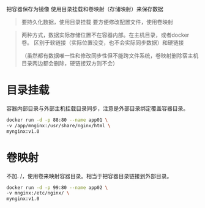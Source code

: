 把容器保存为镜像
使用目录挂载和卷映射（存储映射）来保存数据

>要持久化数据，使用目录挂载
>要方便修改配置文件，使用卷映射

> 两种方式，数据实际存储位置不在容器内部。在主机目录，或者docker卷。
> 区别于软链接（实际位置没变，也不会实际同步数据）和硬链接
> 
> （虽然都有数据唯一性和修改同步性但不能跨文件系统，卷映射删除宿主机目录两边都会删除，硬链接双方则不会）

# 目录挂载
容器内部目录与外部主机挂载目录同步，注意是外部目录绑定覆盖容器目录。
```bash
docker run -d -p 88:80 --name app01 \ 
-v /app/mnginx:/usr/share/nginx/html \
mynginx:v1.0 
```

# 卷映射

不加. /，使用卷来映射容器目录。相当于把容器目录链接到外部目录。

```bash
docker run -d -p 99:80 --name app02 \ 
-v mnginx:/etc/nginx/ \
mynginx:v1.0 

```